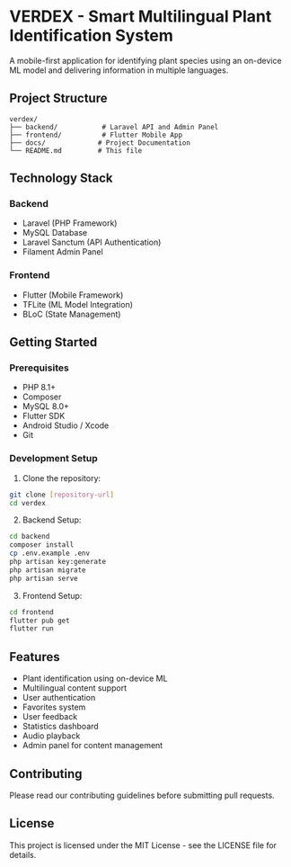# VERDEX - Smart Multilingual Plant Identification System

A mobile-first application for identifying plant species using an on-device ML model and delivering information in multiple languages.

## Project Structure

```
verdex/
├── backend/           # Laravel API and Admin Panel
├── frontend/          # Flutter Mobile App
├── docs/             # Project Documentation
└── README.md         # This file
```

## Technology Stack

### Backend
- Laravel (PHP Framework)
- MySQL Database
- Laravel Sanctum (API Authentication)
- Filament Admin Panel

### Frontend
- Flutter (Mobile Framework)
- TFLite (ML Model Integration)
- BLoC (State Management)

## Getting Started

### Prerequisites
- PHP 8.1+
- Composer
- MySQL 8.0+
- Flutter SDK
- Android Studio / Xcode
- Git

### Development Setup

1. Clone the repository:
```bash
git clone [repository-url]
cd verdex
```

2. Backend Setup:
```bash
cd backend
composer install
cp .env.example .env
php artisan key:generate
php artisan migrate
php artisan serve
```

3. Frontend Setup:
```bash
cd frontend
flutter pub get
flutter run
```

## Features

- Plant identification using on-device ML
- Multilingual content support
- User authentication
- Favorites system
- User feedback
- Statistics dashboard
- Audio playback
- Admin panel for content management

## Contributing

Please read our contributing guidelines before submitting pull requests.

## License

This project is licensed under the MIT License - see the LICENSE file for details. 